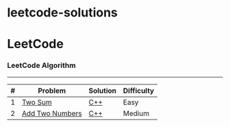 # leetcode-solutions

LeetCode
========

### LeetCode Algorithm

----

| # | Problem | Solution | Difficulty |
|---| ----- | -------- | ---------- |
|1|[Two Sum](https://leetcode.com/problems/two-sum) | [C++](https://github.com/codeplusmath/leetcode-solutions/blob/main/Two_Sum.cpp)|Easy|
|2|[Add Two Numbers](https://leetcode.com/problems/add-two-numbers/) | [C++](https://github.com/codeplusmath/leetcode-solutions/blob/main/Add-Two-Numbers.cpp)|Medium|

